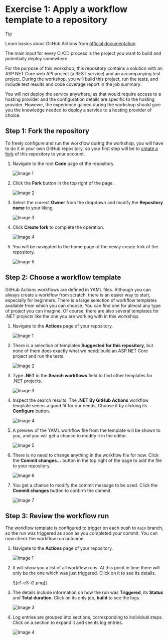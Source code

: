 # Exercise 1: Apply a workflow template to a repository

> [!TIP]
> Learn basics about GitHub Actions from [official documentation](https://docs.github.com/en/actions/about-github-actions/understanding-github-actions).

The main input for every CI/CD process is the project you want to build and potentially deploy somewhere.

For the purpose of this workshop, this repository contains a solution with an ASP.NET Core web API project (a REST service) and an accompanying test project. During the workshop, you will build this project, run the tests, and include test results and code coverage report in the job summary.

You will not deploy the service anywhere, as that would require access to a hosting provider and the configuration details are specific to the hosting provider. However, the experience gained during the workshop should give you the knowledge needed to deploy a service to a hosting provider of choice.

## Step 1: Fork the repository

To freely configure and run the workflow during the workshop, you will have to do it in your own GitHub repository, so your first step will be to [create a fork](https://docs.github.com/en/pull-requests/collaborating-with-pull-requests/working-with-forks/fork-a-repo) of this repository to your account.

1. Navigate to the root **Code** page of the repository.

   ![Image 1](images/e1-s1-i1.png)

2. Click the **Fork** button in the top right of the page.

   ![Image 2](images/e1-s1-i2.png)

3. Select the correct **Owner** from the dropdown and modify the **Repository name** to your liking.

   ![Image 3](images/e1-s1-i3.png)

4. Click **Create fork** to complete the operation.

   ![Image 4](images/e1-s1-i4.png)

5. You will be navigated to the home page of the newly create fork of the repository.

   ![Image 5](images/e1-s1-i5.png)

## Step 2: Choose a workflow template

GitHub Actions workflows are defined in YAML files. Although you can always create a workflow from scratch, there is an easier way to start, especially for beginners. There is a large selection of workflow templates available from which you can choose. You can find one for almost any type of project you can imagine. Of course, there are also several templates for .NET projects like the one you are working with in this workshop.

1. Navigate to the **Actions** page of your repository.

   ![Image 1](images/e1-s2-i1.png)

2. There is a selection of templates **Suggested for this repository**, but none of them does exactly what we need: build an ASP.NET Core project and run the tests.

   ![Image 2](images/e1-s2-i2.png)

3. Type **.NET** in the **Search workflows** field to find other templates for .NET projects.

   ![Image 3](images/e1-s2-i3.png)

4. Inspect the search results. The **.NET By GitHub Actions** workflow template seems a good fit for our needs. Choose it by clicking its **Configure** button.

   ![Image 4](images/e1-s2-i4.png)

5. A preview of the YAML workflow file from the template will be shown to you, and you will get a chance to modify it in the editor.

   ![Image 5](images/e1-s2-i5.png)

6. There is no need to change anything in the workflow file for now. Click the **Commit changes...** button in the top right of the page to add the file to your repository.

   ![Image 6](images/e1-s2-i6.png)

7. You get a chance to modify the commit message to be used. Click the **Commit changes** button to confirm the commit.

   ![Image 7](images/e1-s2-i7.png)

## Step 3: Review the workflow run

The workflow template is configured to trigger on each push to `main` branch, so the run was triggered as soon as you completed your commit. You can now check the workflow run outcome.

1. Navigate to the **Actions** page of your repository.

   ![Image 1](images/e1-s3-i1.png)

2. It will show you a list of all workflow runs. At this point in time there will only be the one which was just triggered. Click on it to see its details.

   ![[e1-e3-i2.png]]

3. The details include information on how the run was **Triggered**, its **Status** and **Total duration**. Click on its only job, **build** to see the logs.

   ![Image 3](images/e1-s3-i3.png)

4. Log entries are grouped into sections, corresponding to individual steps. Click on a section to expand it and see its log entries.

   ![Image 4](images/e1-s3-i4.png)
